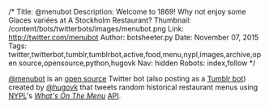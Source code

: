/*
Title: @menubot
Description: Welcome to 1869! Why not enjoy some Glaces variées at A Stockholm Restaurant?
Thumbnail: /content/bots/twitterbots/images/menubot.png
Link: http://twitter.com/menubot
Author: botsheeter.py
Date: November 07, 2015
Tags: twitter,twitterbot,tumblr,tumblrbot,active,food,menu,nypl,images,archive,open source,opensource,python,hugovk
Nav: hidden
Robots: index,follow
*/

[@menubot](https://twitter.com/menubot) is an [open source](https://github.com/hugovk/menubot) Twitter bot (also posting as a [Tumblr bot](http://menubot.tumblr.com/)) created by [@hugovk](https://twitter.com/hugovk) that tweets random historical restaurant menus using [NYPL](http://www.nypl.org/)'s [*What's On The Menu*](http://menus.nypl.org/) [API](https://github.com/NYPL/menus-api).

